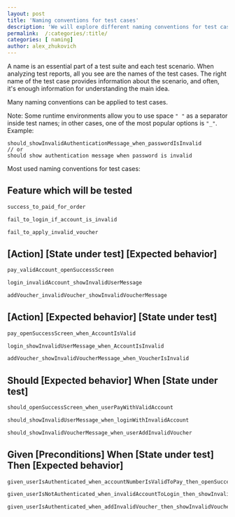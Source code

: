 ```yaml
---
layout: post
title: 'Naming conventions for test cases'
description: 'We will explore different naming conventions for test cases.'
permalink:  /:categories/:title/
categories: [ naming]
author: alex_zhukovich
---
```

A name is an essential part of a test suite and each test scenario. When analyzing test reports, all you see are the names of the test cases. The right name of the test case provides information about the scenario, and often, it's enough information for understanding the main idea.

Many naming conventions can be applied to test cases.

Note: Some runtime environments allow you to use space `" "` as a separator inside test names; in other cases, one of the most popular options is `"_"`. Example:
```
should_showInvalidAuthenticationMessage_when_passwordIsInvalid
// or
should show authentication message when password is invalid
```

Most used naming conventions for test cases:
## Feature which will be tested
```kotlin
success_to_paid_for_order

fail_to_login_if_account_is_invalid

fail_to_apply_invalid_voucher
```
## [Action] [State under test] [Expected behavior]
```kotlin
pay_validAccount_openSuccessScreen

login_invalidAccount_showInvalidUserMessage

addVoucher_invalidVoucher_showInvalidVoucherMessage
```  
## [Action] [Expected behavior] [State under test]
```kotlin
pay_openSuccessScreen_when_AccountIsValid

login_showInvalidUserMessage_when_AccountIsInvalid

addVoucher_showInvalidVoucherMessage_when_VoucherIsInvalid
```  
## Should [Expected behavior] When [State under test]
```kotlin
should_openSuccessScreen_when_userPayWithValidAccount

should_showInvalidUserMessage_when_loginWithInvalidAccount

should_showInvalidVoucherMessage_when_userAddInvalidVoucher
```
## Given [Preconditions] When [State under test] Then [Expected behavior]
```kotlin
given_userIsAuthenticated_when_accountNumberIsValidToPay_then_openSuccessScreen

given_userIsNotAuthenticated_when_invalidAccountToLogin_then_showInvalidVoucherMessage

given_userIsAuthenticated_when_addInvalidVoucher_then_showInvalidVoucherMessage
```  
